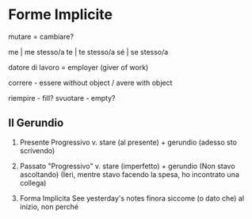 # Forme Implicite

mutare = cambiare?

me | me stesso/a
te | te stesso/a
sé | se stesso/a

datore di lavoro = employer (giver of work)

correre - essere without object / avere with object

riempire - fill?
svuotare - empty?

## Il Gerundio

1. Presente Progressivo
v. stare (al presente) + gerundio
(adesso sto scrivendo)

1. Passato "Progressivo"
v. stare (imperfetto) + gerundio
(Non stavo ascoltando)
(Ieri, mentre stavo facendo la spesa, ho incontrato una collega)

1. Forma Implicita
See yesterday's notes
finora
siccome (o dato che) al inizio, non perché
